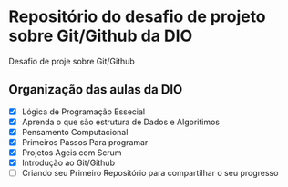 # Repositório do desafio  de projeto sobre Git/Github da DIO
Desafio de proje  sobre Git/Github  
## Organização das aulas da DIO
- [x] Lógica de Programação Essecial
- [x] Aprenda o que são estrutura de Dados e Algoritimos 
- [x] Pensamento Computacional
- [x] Primeiros Passos Para programar 
- [x] Projetos Ageis com Scrum
- [x] Introdução ao Git/Github
- [ ] Criando seu Primeiro Repositório para compartilhar o seu progresso   
